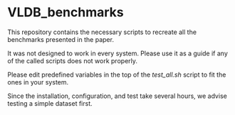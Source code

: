# VLDB_benchmarks

This repository contains the necessary scripts to recreate all the benchmarks presented in the paper.

It was not designed to work in every system. Please use it as a guide if any of the called scripts does not work properly.

Please edit predefined variables in the top of the *test_all.sh* script to fit the ones in your system.

Since the installation, configuration, and test take several hours, we advise testing a simple dataset first.
